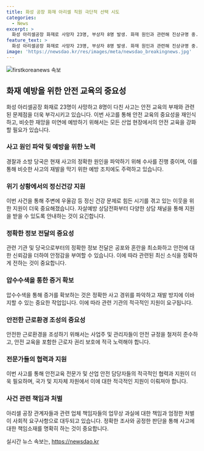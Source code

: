 ```yaml
---
title: 화성 공장 화재 아리셀 직원 극단적 선택 시도
categories:
  - News
excerpt: >
  화성 아리셀공장 화재로 사망자 23명, 부상자 8명 발생. 화재 원인과 관련해 진상규명 중. 이에 아리셀 직원 A씨가 극단적 선택 시도. 치료 중. 아리셀 관계자 등 5명 업무상 과실치사상으로 입건. 정부도 압수수색 실시해 분석 중. 우울감 등 고민 상담 필요 시 상담전화 및 앱으로 상담 가능. (150자)
feature_text: >
  화성 아리셀공장 화재로 사망자 23명, 부상자 8명 발생. 화재 원인과 관련해 진상규명 중. 이에 아리셀 직원 A씨가 극단적 선택 시도. 치료 중. 아리셀 관계자 등 5명 업무상 과실치사상으로 입건. 정부도 압수수색 실시해 분석 중. 우울감 등 고민 상담 필요 시 상담전화 및 앱으로 상담 가능. (150자)
image: 'https://newsdao.kr/res/images/meta/newsdao_breakingnews.jpg'
---
```


<p><img src="https://newsdao.kr/res/images/meta/newsdao_breakingnews.jpg" alt="firstkoreanews 속보" /></p>

<h2 data-ke-size="size26">화재 예방을 위한 안전 교육의 중요성</h2>

<p data-ke-size="size16">화성 아리셀공장 화재로 23명이 사망하고 8명이 다친 사고는 안전 교육의 부재와 관련된 문제점을 더욱 부각시키고 있습니다. 이번 사고를 통해 안전 교육의 중요성을 재인식하고, 비슷한 재앙을 미연에 예방하기 위해서는 모든 산업 현장에서의 안전 교육을 강화할 필요가 있습니다.</p>

<h3>사고 원인 파악 및 예방을 위한 노력</h3>

<p data-ke-size="size16">경찰과 소방 당국은 현재 사고의 정확한 원인을 파악하기 위해 수사를 진행 중이며, 이를 통해 비슷한 사고의 재발을 막기 위한 예방 조치에도 주력하고 있습니다.</p>

<h3>위기 상황에서의 정신건강 지원</h3>

<p data-ke-size="size16">이번 사건을 통해 주변에 우울감 등 정신 건강 문제로 힘든 시기를 겪고 있는 이웃을 위한 지원이 더욱 중요해졌습니다. 자살예방 상담전화부터 다양한 상담 채널을 통해 지원을 받을 수 있도록 안내하는 것이 요긴합니다.</p>

<h3>정확한 정보 전달의 중요성</h3>

<p data-ke-size="size16">관련 기관 및 당국으로부터의 정확한 정보 전달은 공포와 혼란을 최소화하고 안전에 대한 신뢰감을 더하여 안정감을 부여할 수 있습니다. 이에 따라 관련된 최신 소식을 정확하게 전하는 것이 중요합니다.</p>

<h3>압수수색을 통한 증거 확보</h3>

<p data-ke-size="size16">압수수색을 통해 증거를 확보하는 것은 정확한 사고 경위를 파악하고 재발 방지에 이바지할 수 있는 중요한 작업입니다. 이에 따라 관련 기관의 적극적인 지원이 요구됩니다.</p>

<h3>안전한 근로환경 조성의 중요성</h3>

<p data-ke-size="size16">안전한 근로환경을 조성하기 위해서는 사업주 및 관리자들이 안전 규정을 철저히 준수하고, 안전 교육을 포함한 근로자 권리 보호에 적극 노력해야 합니다.</p>

<h3>전문가들의 협력과 지원</h3>

<p data-ke-size="size16">이번 사고를 통해 안전교육 전문가 및 산업 안전 담당자들의 적극적인 협력과 지원이 더욱 필요하며, 국가 및 지자체 차원에서 이에 대한 적극적인 지원이 이뤄져야 합니다.</p>

<h3>사건 관련 책임과 처벌</h3>

<p data-ke-size="size16">아리셀 공장 관계자들과 관련 업체 책임자들의 업무상 과실에 대한 책임과 엄정한 처벌이 사회적 요구사항으로 대두되고 있습니다. 정확한 조사와 공정한 판단을 통해 사고에 대한 책임소재를 명확히 하는 것이 중요합니다.</p>
실시간 뉴스 속보는, <a href="https://newsdao.kr" rel="dofollow">https://newsdao.kr</a>


